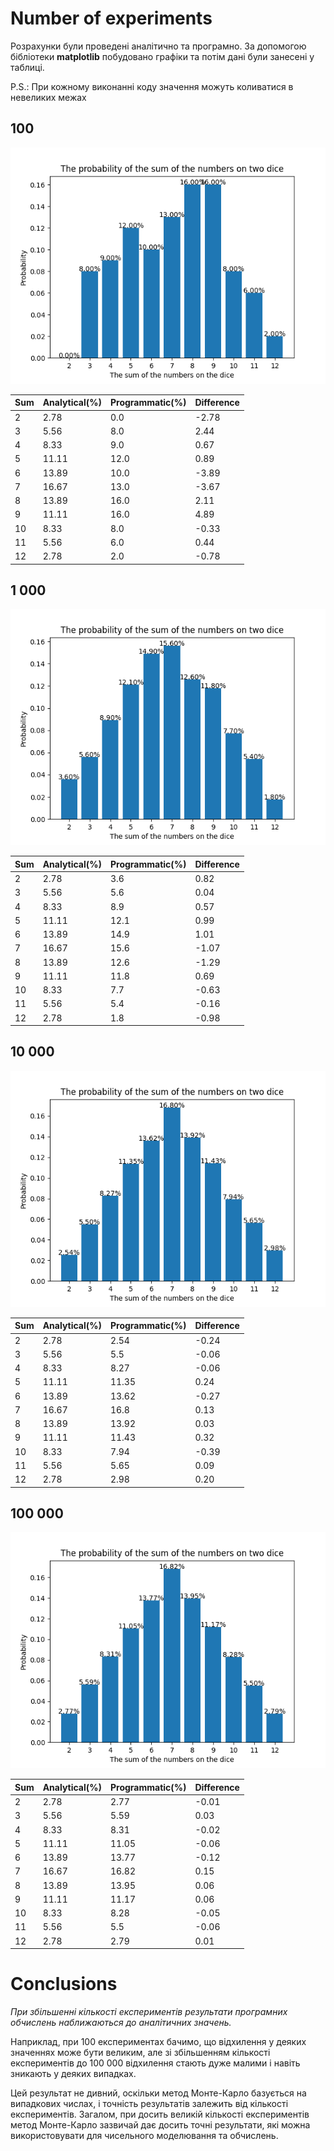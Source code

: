 # Number of experiments

Розрахунки були проведені аналітично та програмно. За допомогою бібліотеки **matplotlib** побудовано графіки та потім дані були занесені у таблиці.

P.S.: При кожному виконанні коду значення можуть коливатися в невеликих межах

## 100

![Image](/Monte_Carlo_100.png)

|Sum             | Analytical(%)   | Programmatic(%) | Difference      |
|--------------- | --------------- | --------------- | --------------- |
|2               | 2.78            | 0.0             | -2.78           |
|3               | 5.56            | 8.0             | 2.44            |
|4               | 8.33            | 9.0             | 0.67            |
|5               | 11.11           | 12.0            | 0.89            |
|6               | 13.89           | 10.0            | -3.89           |
|7               | 16.67           | 13.0            | -3.67           |
|8               | 13.89           | 16.0            | 2.11            |
|9               | 11.11           | 16.0            | 4.89            |
|10              | 8.33            | 8.0             | -0.33           |
|11              | 5.56            | 6.0             | 0.44            |
|12              | 2.78            | 2.0             | -0.78           |

## 1 000

![Image](/Monte_Carlo_1000.png)

|Sum             | Analytical(%)   | Programmatic(%) | Difference      |
|--------------- | --------------- | --------------- | --------------- |
|2               | 2.78            | 3.6             | 0.82            |
|3               | 5.56            | 5.6             | 0.04            |
|4               | 8.33            | 8.9             | 0.57            |
|5               | 11.11           | 12.1            | 0.99            |
|6               | 13.89           | 14.9            | 1.01            |
|7               | 16.67           | 15.6            | -1.07           |
|8               | 13.89           | 12.6            | -1.29           |
|9               | 11.11           | 11.8            | 0.69            |
|10              | 8.33            | 7.7             | -0.63           |
|11              | 5.56            | 5.4             | -0.16           |
|12              | 2.78            | 1.8             | -0.98           |

## 10 000

![Image](/Monte_Carlo_10000.png)

|Sum             | Analytical(%)   | Programmatic(%) | Difference      |
|--------------- | --------------- | --------------- | --------------- |
|2               | 2.78            | 2.54            | -0.24           |
|3               | 5.56            | 5.5             | -0.06           |
|4               | 8.33            | 8.27            | -0.06           |
|5               | 11.11           | 11.35           | 0.24            |
|6               | 13.89           | 13.62           | -0.27           |
|7               | 16.67           | 16.8            | 0.13            |
|8               | 13.89           | 13.92           | 0.03            |
|9               | 11.11           | 11.43           | 0.32            |
|10              | 8.33            | 7.94            | -0.39           |
|11              | 5.56            | 5.65            | 0.09            |
|12              | 2.78            | 2.98            | 0.20            |

## 100 000

![Image](/Monte_Carlo_100000.png)

|Sum             | Analytical(%)   | Programmatic(%) | Difference      |
|--------------- | --------------- | --------------- | --------------- |
|2               | 2.78            | 2.77            | -0.01           |
|3               | 5.56            | 5.59            | 0.03            |
|4               | 8.33            | 8.31            | -0.02           |
|5               | 11.11           | 11.05           | -0.06           |
|6               | 13.89           | 13.77           | -0.12           |
|7               | 16.67           | 16.82           | 0.15            |
|8               | 13.89           | 13.95           | 0.06            |
|9               | 11.11           | 11.17           | 0.06            |
|10              | 8.33            | 8.28            | -0.05           |
|11              | 5.56            | 5.5             | -0.06           |
|12              | 2.78            | 2.79            | 0.01            |


# Conclusions

*При збільшенні кількості експериментів результати програмних обчислень наближаються до аналітичних значень.*

Наприклад, при 100 експериментах бачимо, що відхилення у деяких значеннях може бути великим, але зі збільшенням кількості експериментів до 100 000 відхилення стають дуже малими і навіть зникають у деяких випадках.

Цей результат не дивний, оскільки метод Монте-Карло базується на випадкових числах, і точність результатів залежить від кількості експериментів. Загалом, при досить великій кількості експериментів метод Монте-Карло зазвичай дає досить точні результати, які можна використовувати для чисельного моделювання та обчислень.